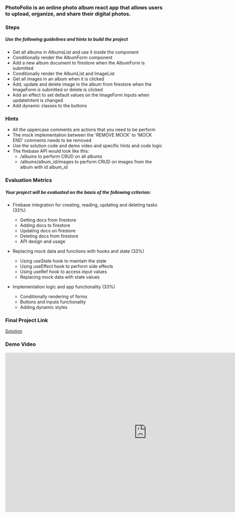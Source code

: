 ### PhotoFolio is an online photo album react app that allows users to upload, organize, and share their digital photos.

### Steps

##### Use the following guidelines and hints to build the project

- Get all albums in AlbumsList and use it inside the component
- Conditionally render the AlbumForm component
- Add a new album document to firestore when the AlbumForm is submitted
- Conditionally render the AlbumList and ImageList
- Get all images in an album when it is clicked
- Add, update and delete image in the album from firestore when the ImageForm is submitted or delete is clicked
- Add an effect to set default values on the ImageForm inputs when updateIntent is changed
- Add dynamic classes to the buttons

### Hints

- All the uppercase comments are actions that you need to be perform
- The mock implementation between the 'REMOVE MOCK' to 'MOCK END' comments needs to be removed
- Use the solution code and demo video and specific hints and code logic
- The firebase API would look like this:
  - /albums to perform CRUD on all albums
  - /albums/album_id/images to perform CRUD on images from the album with id album_id

### Evaluation Metrics

##### Your project will be evaluated on the basis of the following criterion:

- Firebase integration for creating, reading, updating and deleting tasks (33%)

  - Getting docs from firestore
  - Adding docs to firestore
  - Updating docs on firestore
  - Deleting docs from firestore
  - API design and usage

- Replacing mock data and functions with hooks and state (33%)

  - Using useState hook to maintain the state
  - Using useEffect hook to perform side effects
  - Using useRef hook to access input values
  - Replacing mock data with state values

- Implementation logic and app functionality (33%)
  - Conditionally rendering of forms
  - Buttons and inputs functionality
  - Adding dynamic styles

### Final Project Link

<a href="https://github.com/pranvinit/PhotoFolio" target="_blank">Solution</a>

### Demo Video

<iframe width="900" height="506" src="https://www.youtube.com/embed/BMDTJOSo5Y8" title="PhotoFolio: Firebase Mini Project" frameborder="0" allow="accelerometer; autoplay; clipboard-write; encrypted-media; gyroscope; picture-in-picture; web-share" allowfullscreen></iframe>
